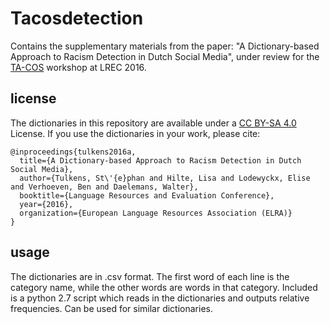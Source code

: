 # Tacosdetection
Contains the supplementary materials from the paper: "A Dictionary-based Approach to Racism Detection in Dutch Social Media", under review for the [TA-COS](http://www.ta-cos.org) workshop at LREC 2016.

## license

The dictionaries in this repository are available under a [CC BY-SA 4.0](https://creativecommons.org/licenses/by-sa/4.0/) License. 
If you use the dictionaries in your work, please cite:

```
@inproceedings{tulkens2016a,
  title={A Dictionary-based Approach to Racism Detection in Dutch Social Media},
  author={Tulkens, St\'{e}phan and Hilte, Lisa and Lodewyckx, Elise and Verhoeven, Ben and Daelemans, Walter},
  booktitle={Language Resources and Evaluation Conference},
  year={2016},
  organization={European Language Resources Association (ELRA)}
}
```


## usage

The dictionaries are in .csv format. The first word of each line is the category name, while the other words are words in that category. Included is a python 2.7 script which reads in the dictionaries and outputs relative frequencies. Can be used for similar dictionaries.
